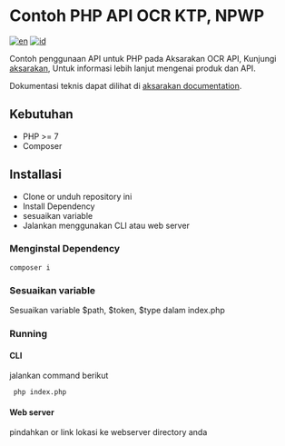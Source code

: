 # Contoh PHP API OCR KTP, NPWP

[![en](https://img.shields.io/badge/lang-en-red.svg)][3]
[![id](https://img.shields.io/badge/lang-id-red.svg)][4]

Contoh penggunaan API untuk PHP pada Aksarakan OCR API,
Kunjungi [aksarakan][1], Untuk informasi lebih lanjut mengenai produk dan API.

Dokumentasi teknis dapat dilihat di [aksarakan documentation][2].

## Kebutuhan
- PHP >= 7
- Composer

## Installasi
- Clone or unduh repository ini
- Install Dependency
- sesuaikan variable
- Jalankan menggunakan CLI atau web server

### Menginstal Dependency
```
composer i
```
### Sesuaikan variable
Sesuaikan variable $path, $token, $type dalam index.php

### Running
#### CLI
jalankan command berikut
```
 php index.php
```
#### Web server
pindahkan or link lokasi ke webserver directory anda



[1]: https://www.google.com
[2]: https://aksarakan.com/document
[3]: https://github.com/aksarakan/example-node.js/blob/master/README.md
[4]: https://github.com/aksarakan/example-node.js/blob/master/README.id.md
